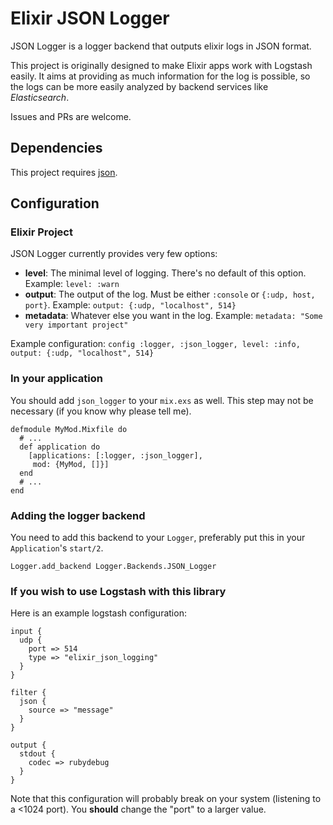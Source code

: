 Elixir JSON Logger
==================

JSON Logger is a logger backend that outputs elixir logs in JSON format.

This project is originally designed to make Elixir apps work with Logstash easily. It aims at providing as much information for the log is possible, so the logs can be more easily analyzed by backend services like _Elasticsearch_.

Issues and PRs are welcome.

## Dependencies

This project requires [json](https://hex.pm/packages/json).

## Configuration

### Elixir Project

JSON Logger currently provides very few options:

* __level__: The minimal level of logging. There's no default of this option. Example: `level: :warn`
* __output__: The output of the log. Must be either `:console` or `{:udp, host, port}`. Example: `output: {:udp, "localhost", 514}`
* __metadata__: Whatever else you want in the log. Example: `metadata: "Some very important project"`

Example configuration: `config :logger, :json_logger, level: :info, output: {:udp, "localhost", 514}`


### In your application

You should add `json_logger` to your `mix.exs` as well. This step may not be necessary (if you know why please tell me).

```
defmodule MyMod.Mixfile do
  # ...
  def application do
    [applications: [:logger, :json_logger],
     mod: {MyMod, []}]
  end
  # ...
end
```

### Adding the logger backend

You need to add this backend to your `Logger`, preferably put this in your `Application`'s `start/2`.

```
Logger.add_backend Logger.Backends.JSON_Logger
```

### If you wish to use Logstash with this library

Here is an example logstash configuration:

```
input {
  udp {
    port => 514
    type => "elixir_json_logging"
  }
}

filter {
  json {
    source => "message"
  }
}

output {
  stdout {
    codec => rubydebug
  }
}
```

Note that this configuration will probably break on your system (listening to a <1024 port). You **should** change the "port" to a larger value.
